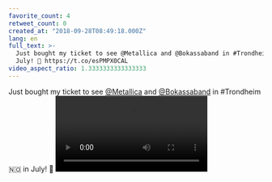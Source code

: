 ```yaml
---
favorite_count: 4
retweet_count: 0
created_at: "2018-09-28T08:49:18.000Z"
lang: en
full_text: >-
  Just bought my ticket to see @Metallica and @Bokassaband in #Trondheim 🇳🇴 in
  July! 🤘 https://t.co/esPMPX0CAL
video_aspect_ratio: 1.3333333333333333
---
```


Just bought my ticket to see [@Metallica](https://twitter.com/Metallica) and
[@Bokassaband](https://twitter.com/Bokassaband) in #Trondheim 🇳🇴 in July! 🤘
![Embedded Video](https://twitter-media-coderbyheart.s3.eu-north-1.amazonaws.com/1045596298223783936-DoK0SPGWsAAbNwG.mp4)
